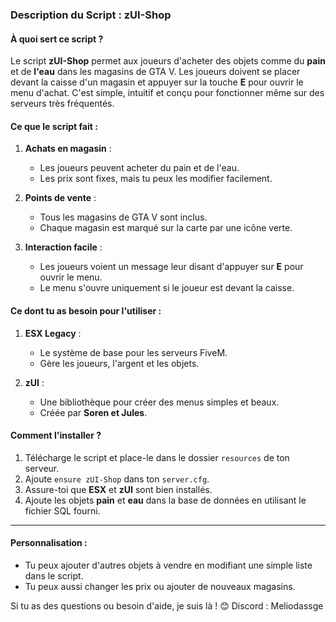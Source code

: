 ### **Description du Script : zUI-Shop**

#### **À quoi sert ce script ?**
Le script **zUI-Shop** permet aux joueurs d'acheter des objets comme du **pain** et de **l'eau** dans les magasins de GTA V. Les joueurs doivent se placer devant la caisse d'un magasin et appuyer sur la touche **E** pour ouvrir le menu d'achat. C'est simple, intuitif et conçu pour fonctionner même sur des serveurs très fréquentés.

#### **Ce que le script fait :**
1. **Achats en magasin** :
   - Les joueurs peuvent acheter du pain et de l'eau.
   - Les prix sont fixes, mais tu peux les modifier facilement.

2. **Points de vente** :
   - Tous les magasins de GTA V sont inclus.
   - Chaque magasin est marqué sur la carte par une icône verte.

3. **Interaction facile** :
   - Les joueurs voient un message leur disant d'appuyer sur **E** pour ouvrir le menu.
   - Le menu s'ouvre uniquement si le joueur est devant la caisse.

#### **Ce dont tu as besoin pour l'utiliser :**
1. **ESX Legacy** :
   - Le système de base pour les serveurs FiveM.
   - Gère les joueurs, l'argent et les objets.

2. **zUI** :
   - Une bibliothèque pour créer des menus simples et beaux.
   - Créée par **Soren et Jules**.

#### **Comment l'installer ?**
1. Télécharge le script et place-le dans le dossier `resources` de ton serveur.
2. Ajoute `ensure zUI-Shop` dans ton `server.cfg`.
3. Assure-toi que **ESX** et **zUI** sont bien installés.
4. Ajoute les objets **pain** et **eau** dans la base de données en utilisant le fichier SQL fourni.

---

#### **Personnalisation :**
- Tu peux ajouter d'autres objets à vendre en modifiant une simple liste dans le script.
- Tu peux aussi changer les prix ou ajouter de nouveaux magasins.

Si tu as des questions ou besoin d'aide, je suis là ! 😊 Discord : Meliodassge
